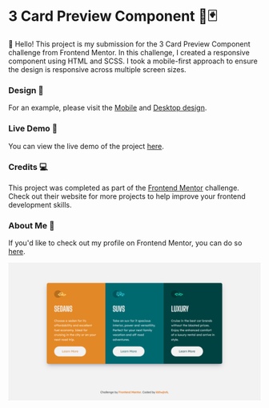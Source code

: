 # 3 Card Preview Component 📄🃏

👋 Hello! This project is my submission for the 3 Card Preview Component challenge from Frontend Mentor. In this challenge, I created a responsive component using HTML and SCSS. I took a mobile-first approach to ensure the design is responsive across multiple screen sizes.

### Design 🎨

For an example, please visit the [Mobile](./design/mobile-design.jpg) and [Desktop design](./design/desktop-design.jpg).

### Live Demo 🚀

You can view the live demo of the project [here](https://column-card.kkhwjnrk.vercel.app).

### Credits 💻

This project was completed as part of the [Frontend Mentor](https://www.frontendmentor.io) challenge. Check out their website for more projects to help improve your frontend development skills.

### About Me 🌟

If you'd like to check out my profile on Frontend Mentor, you can do so [here](https://www.frontendmentor.io/profile/kkhwjnrk).

![Preview](preview.png)
